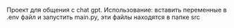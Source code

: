 Проект для общения с chat gpt.
Использование:
вставить переменные в .env файл и запустить main.py, эти файлы находятся в папке src
